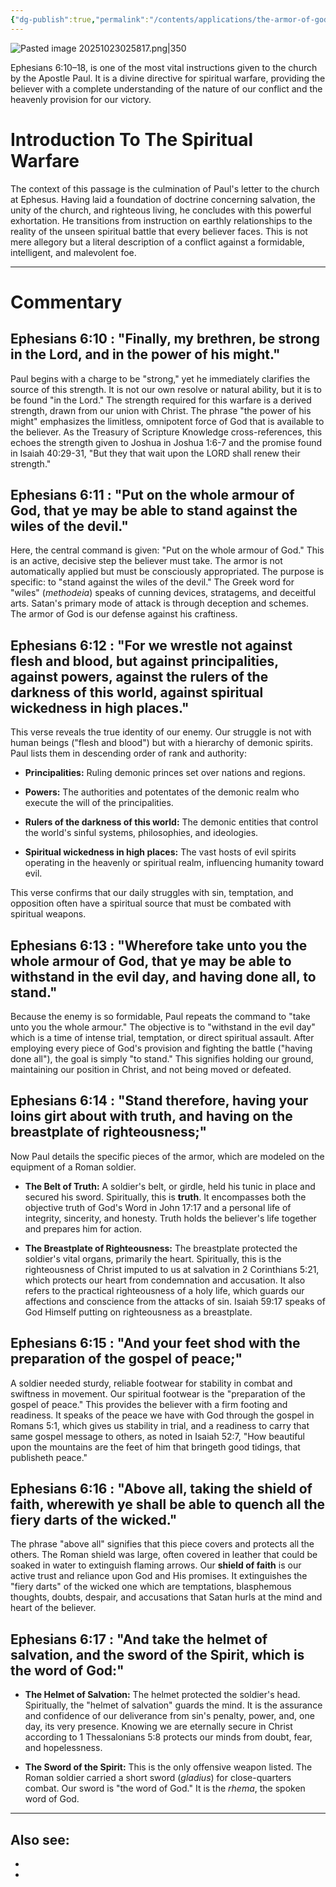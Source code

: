 ```yaml
---
{"dg-publish":true,"permalink":"/contents/applications/the-armor-of-god/","noteIcon":"","created":"2025-10-23T02:55:58.821+08:00"}
---
```


![Pasted image 20251023025817.png|350](/img/user/Attachments/Pasted%20image%2020251023025817.png)

Ephesians 6:10–18, is one of the most vital instructions given to the church by the Apostle Paul. It is a divine directive for spiritual warfare, providing the believer with a complete understanding of the nature of our conflict and the heavenly provision for our victory. 
# Introduction To The Spiritual Warfare

The context of this passage is the culmination of Paul's letter to the church at Ephesus. Having laid a foundation of doctrine concerning salvation, the unity of the church, and righteous living, he concludes with this powerful exhortation. He transitions from instruction on earthly relationships to the reality of the unseen spiritual battle that every believer faces. This is not mere allegory but a literal description of a conflict against a formidable, intelligent, and malevolent foe.

---
# Commentary

## **Ephesians 6:10** : "Finally, my brethren, be strong in the Lord, and in the power of his might."

Paul begins with a charge to be "strong," yet he immediately clarifies the source of this strength. It is not our own resolve or natural ability, but it is to be found "in the Lord." The strength required for this warfare is a derived strength, drawn from our union with Christ. The phrase "the power of his might" emphasizes the limitless, omnipotent force of God that is available to the believer. As the Treasury of Scripture Knowledge cross-references, this echoes the strength given to Joshua in Joshua 1:6-7 and the promise found in Isaiah 40:29-31, "But they that wait upon the LORD shall renew their strength."

## **Ephesians 6:11** : "Put on the whole armour of God, that ye may be able to stand against the wiles of the devil."

Here, the central command is given: "Put on the whole armour of God." This is an active, decisive step the believer must take. The armor is not automatically applied but must be consciously appropriated. The purpose is specific: to "stand against the wiles of the devil." The Greek word for "wiles" (_methodeia_) speaks of cunning devices, stratagems, and deceitful arts. Satan's primary mode of attack is through deception and schemes. The armor of God is our defense against his craftiness.

## **Ephesians 6:12** : "For we wrestle not against flesh and blood, but against principalities, against powers, against the rulers of the darkness of this world, against spiritual wickedness in high places."

This verse reveals the true identity of our enemy. Our struggle is not with human beings ("flesh and blood") but with a hierarchy of demonic spirits. Paul lists them in descending order of rank and authority:

- **Principalities:** Ruling demonic princes set over nations and regions.

- **Powers:** The authorities and potentates of the demonic realm who execute the will of the principalities.

- **Rulers of the darkness of this world:** The demonic entities that control the world's sinful systems, philosophies, and ideologies.

- **Spiritual wickedness in high places:** The vast hosts of evil spirits operating in the heavenly or spiritual realm, influencing humanity toward evil.

This verse confirms that our daily struggles with sin, temptation, and opposition often have a spiritual source that must be combated with spiritual weapons.

## **Ephesians 6:13** : "Wherefore take unto you the whole armour of God, that ye may be able to withstand in the evil day, and having done all, to stand."

Because the enemy is so formidable, Paul repeats the command to "take unto you the whole armour." The objective is to "withstand in the evil day" which is a time of intense trial, temptation, or direct spiritual assault. After employing every piece of God's provision and fighting the battle ("having done all"), the goal is simply "to stand." This signifies holding our ground, maintaining our position in Christ, and not being moved or defeated.

## **Ephesians 6:14** : "Stand therefore, having your loins girt about with truth, and having on the breastplate of righteousness;"

Now Paul details the specific pieces of the armor, which are modeled on the equipment of a Roman soldier.

- **The Belt of Truth:** A soldier's belt, or girdle, held his tunic in place and secured his sword. Spiritually, this is **truth**. It encompasses both the objective truth of God's Word in John 17:17 and a personal life of integrity, sincerity, and honesty. Truth holds the believer's life together and prepares him for action.

- **The Breastplate of Righteousness:** The breastplate protected the soldier's vital organs, primarily the heart. Spiritually, this is the righteousness of Christ imputed to us at salvation in 2 Corinthians 5:21, which protects our heart from condemnation and accusation. It also refers to the practical righteousness of a holy life, which guards our affections and conscience from the attacks of sin. Isaiah 59:17 speaks of God Himself putting on righteousness as a breastplate.

## **Ephesians 6:15** : "And your feet shod with the preparation of the gospel of peace;"

A soldier needed sturdy, reliable footwear for stability in combat and swiftness in movement. Our spiritual footwear is the "preparation of the gospel of peace." This provides the believer with a firm footing and readiness. It speaks of the peace we have with God through the gospel in Romans 5:1, which gives us stability in trial, and a readiness to carry that same gospel message to others, as noted in Isaiah 52:7, "How beautiful upon the mountains are the feet of him that bringeth good tidings, that publisheth peace."

## **Ephesians 6:16** : "Above all, taking the shield of faith, wherewith ye shall be able to quench all the fiery darts of the wicked."

The phrase "above all" signifies that this piece covers and protects all the others. The Roman shield was large, often covered in leather that could be soaked in water to extinguish flaming arrows. Our **shield of faith** is our active trust and reliance upon God and His promises. It extinguishes the "fiery darts" of the wicked one which are temptations, blasphemous thoughts, doubts, despair, and accusations that Satan hurls at the mind and heart of the believer.

## **Ephesians 6:17** : "And take the helmet of salvation, and the sword of the Spirit, which is the word of God:"

- **The Helmet of Salvation:** The helmet protected the soldier's head. Spiritually, the "helmet of salvation" guards the mind. It is the assurance and confidence of our deliverance from sin's penalty, power, and, one day, its very presence. Knowing we are eternally secure in Christ according to 1 Thessalonians 5:8 protects our minds from doubt, fear, and hopelessness.

- **The Sword of the Spirit:** This is the only offensive weapon listed. The Roman soldier carried a short sword (_gladius_) for close-quarters combat. Our sword is "the word of God." It is the _rhema_, the spoken word of God.

<script> var refTagger = { settings: { bibleVersion: 'KJV', tooltipStyle: 'dark' } }; (function(d, t) { var n=d.querySelector('[nonce]'); refTagger.settings.nonce = n && (n.nonce||n.getAttribute('nonce')); var g = d.createElement(t), s = d.getElementsByTagName(t)[0]; g.src = 'https://api.reftagger.com/v2/RefTagger.js'; g.nonce = refTagger.settings.nonce; s.parentNode.insertBefore(g, s); }(document, 'script')); </script>

---
Also see:
- 
- 
- 